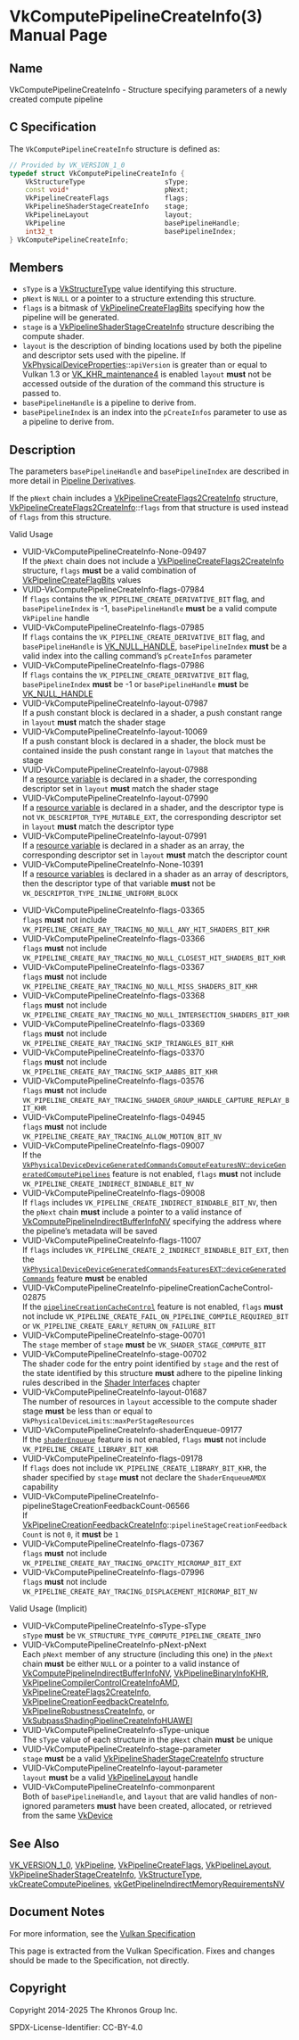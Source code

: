 # VkComputePipelineCreateInfo(3) Manual Page

## Name

VkComputePipelineCreateInfo - Structure specifying parameters of a newly created compute pipeline



## [](#_c_specification)C Specification

The `VkComputePipelineCreateInfo` structure is defined as:

```c++
// Provided by VK_VERSION_1_0
typedef struct VkComputePipelineCreateInfo {
    VkStructureType                    sType;
    const void*                        pNext;
    VkPipelineCreateFlags              flags;
    VkPipelineShaderStageCreateInfo    stage;
    VkPipelineLayout                   layout;
    VkPipeline                         basePipelineHandle;
    int32_t                            basePipelineIndex;
} VkComputePipelineCreateInfo;
```

## [](#_members)Members

- `sType` is a [VkStructureType](https://registry.khronos.org/vulkan/specs/latest/man/html/VkStructureType.html) value identifying this structure.
- `pNext` is `NULL` or a pointer to a structure extending this structure.
- `flags` is a bitmask of [VkPipelineCreateFlagBits](https://registry.khronos.org/vulkan/specs/latest/man/html/VkPipelineCreateFlagBits.html) specifying how the pipeline will be generated.
- `stage` is a [VkPipelineShaderStageCreateInfo](https://registry.khronos.org/vulkan/specs/latest/man/html/VkPipelineShaderStageCreateInfo.html) structure describing the compute shader.
- `layout` is the description of binding locations used by both the pipeline and descriptor sets used with the pipeline. If [VkPhysicalDeviceProperties](https://registry.khronos.org/vulkan/specs/latest/man/html/VkPhysicalDeviceProperties.html)::`apiVersion` is greater than or equal to Vulkan 1.3 or [VK\_KHR\_maintenance4](https://registry.khronos.org/vulkan/specs/latest/man/html/VK_KHR_maintenance4.html) is enabled `layout` **must** not be accessed outside of the duration of the command this structure is passed to.
- `basePipelineHandle` is a pipeline to derive from.
- `basePipelineIndex` is an index into the `pCreateInfos` parameter to use as a pipeline to derive from.

## [](#_description)Description

The parameters `basePipelineHandle` and `basePipelineIndex` are described in more detail in [Pipeline Derivatives](https://registry.khronos.org/vulkan/specs/latest/html/vkspec.html#pipelines-pipeline-derivatives).

If the `pNext` chain includes a [VkPipelineCreateFlags2CreateInfo](https://registry.khronos.org/vulkan/specs/latest/man/html/VkPipelineCreateFlags2CreateInfo.html) structure, [VkPipelineCreateFlags2CreateInfo](https://registry.khronos.org/vulkan/specs/latest/man/html/VkPipelineCreateFlags2CreateInfo.html)::`flags` from that structure is used instead of `flags` from this structure.

Valid Usage

- [](#VUID-VkComputePipelineCreateInfo-None-09497)VUID-VkComputePipelineCreateInfo-None-09497  
  If the `pNext` chain does not include a [VkPipelineCreateFlags2CreateInfo](https://registry.khronos.org/vulkan/specs/latest/man/html/VkPipelineCreateFlags2CreateInfo.html) structure, `flags` **must** be a valid combination of [VkPipelineCreateFlagBits](https://registry.khronos.org/vulkan/specs/latest/man/html/VkPipelineCreateFlagBits.html) values
- [](#VUID-VkComputePipelineCreateInfo-flags-07984)VUID-VkComputePipelineCreateInfo-flags-07984  
  If `flags` contains the `VK_PIPELINE_CREATE_DERIVATIVE_BIT` flag, and `basePipelineIndex` is -1, `basePipelineHandle` **must** be a valid compute `VkPipeline` handle
- [](#VUID-VkComputePipelineCreateInfo-flags-07985)VUID-VkComputePipelineCreateInfo-flags-07985  
  If `flags` contains the `VK_PIPELINE_CREATE_DERIVATIVE_BIT` flag, and `basePipelineHandle` is [VK\_NULL\_HANDLE](https://registry.khronos.org/vulkan/specs/latest/man/html/VK_NULL_HANDLE.html), `basePipelineIndex` **must** be a valid index into the calling command’s `pCreateInfos` parameter
- [](#VUID-VkComputePipelineCreateInfo-flags-07986)VUID-VkComputePipelineCreateInfo-flags-07986  
  If `flags` contains the `VK_PIPELINE_CREATE_DERIVATIVE_BIT` flag, `basePipelineIndex` **must** be -1 or `basePipelineHandle` **must** be [VK\_NULL\_HANDLE](https://registry.khronos.org/vulkan/specs/latest/man/html/VK_NULL_HANDLE.html)
- [](#VUID-VkComputePipelineCreateInfo-layout-07987)VUID-VkComputePipelineCreateInfo-layout-07987  
  If a push constant block is declared in a shader, a push constant range in `layout` **must** match the shader stage
- [](#VUID-VkComputePipelineCreateInfo-layout-10069)VUID-VkComputePipelineCreateInfo-layout-10069  
  If a push constant block is declared in a shader, the block must be contained inside the push constant range in `layout` that matches the stage
- [](#VUID-VkComputePipelineCreateInfo-layout-07988)VUID-VkComputePipelineCreateInfo-layout-07988  
  If a [resource variable](#interfaces-resources) is declared in a shader, the corresponding descriptor set in `layout` **must** match the shader stage
- [](#VUID-VkComputePipelineCreateInfo-layout-07990)VUID-VkComputePipelineCreateInfo-layout-07990  
  If a [resource variable](#interfaces-resources) is declared in a shader, and the descriptor type is not `VK_DESCRIPTOR_TYPE_MUTABLE_EXT`, the corresponding descriptor set in `layout` **must** match the descriptor type
- [](#VUID-VkComputePipelineCreateInfo-layout-07991)VUID-VkComputePipelineCreateInfo-layout-07991  
  If a [resource variable](#interfaces-resources) is declared in a shader as an array, the corresponding descriptor set in `layout` **must** match the descriptor count
- [](#VUID-VkComputePipelineCreateInfo-None-10391)VUID-VkComputePipelineCreateInfo-None-10391  
  If a [resource variables](#interfaces-resources) is declared in a shader as an array of descriptors, then the descriptor type of that variable **must** not be `VK_DESCRIPTOR_TYPE_INLINE_UNIFORM_BLOCK`

<!--THE END-->

- [](#VUID-VkComputePipelineCreateInfo-flags-03365)VUID-VkComputePipelineCreateInfo-flags-03365  
  `flags` **must** not include `VK_PIPELINE_CREATE_RAY_TRACING_NO_NULL_ANY_HIT_SHADERS_BIT_KHR`
- [](#VUID-VkComputePipelineCreateInfo-flags-03366)VUID-VkComputePipelineCreateInfo-flags-03366  
  `flags` **must** not include `VK_PIPELINE_CREATE_RAY_TRACING_NO_NULL_CLOSEST_HIT_SHADERS_BIT_KHR`
- [](#VUID-VkComputePipelineCreateInfo-flags-03367)VUID-VkComputePipelineCreateInfo-flags-03367  
  `flags` **must** not include `VK_PIPELINE_CREATE_RAY_TRACING_NO_NULL_MISS_SHADERS_BIT_KHR`
- [](#VUID-VkComputePipelineCreateInfo-flags-03368)VUID-VkComputePipelineCreateInfo-flags-03368  
  `flags` **must** not include `VK_PIPELINE_CREATE_RAY_TRACING_NO_NULL_INTERSECTION_SHADERS_BIT_KHR`
- [](#VUID-VkComputePipelineCreateInfo-flags-03369)VUID-VkComputePipelineCreateInfo-flags-03369  
  `flags` **must** not include `VK_PIPELINE_CREATE_RAY_TRACING_SKIP_TRIANGLES_BIT_KHR`
- [](#VUID-VkComputePipelineCreateInfo-flags-03370)VUID-VkComputePipelineCreateInfo-flags-03370  
  `flags` **must** not include `VK_PIPELINE_CREATE_RAY_TRACING_SKIP_AABBS_BIT_KHR`
- [](#VUID-VkComputePipelineCreateInfo-flags-03576)VUID-VkComputePipelineCreateInfo-flags-03576  
  `flags` **must** not include `VK_PIPELINE_CREATE_RAY_TRACING_SHADER_GROUP_HANDLE_CAPTURE_REPLAY_BIT_KHR`
- [](#VUID-VkComputePipelineCreateInfo-flags-04945)VUID-VkComputePipelineCreateInfo-flags-04945  
  `flags` **must** not include `VK_PIPELINE_CREATE_RAY_TRACING_ALLOW_MOTION_BIT_NV`
- [](#VUID-VkComputePipelineCreateInfo-flags-09007)VUID-VkComputePipelineCreateInfo-flags-09007  
  If the [`VkPhysicalDeviceDeviceGeneratedCommandsComputeFeaturesNV`::`deviceGeneratedComputePipelines`](#features-deviceGeneratedComputePipelines) feature is not enabled, `flags` **must** not include `VK_PIPELINE_CREATE_INDIRECT_BINDABLE_BIT_NV`
- [](#VUID-VkComputePipelineCreateInfo-flags-09008)VUID-VkComputePipelineCreateInfo-flags-09008  
  If `flags` includes `VK_PIPELINE_CREATE_INDIRECT_BINDABLE_BIT_NV`, then the `pNext` chain **must** include a pointer to a valid instance of [VkComputePipelineIndirectBufferInfoNV](https://registry.khronos.org/vulkan/specs/latest/man/html/VkComputePipelineIndirectBufferInfoNV.html) specifying the address where the pipeline’s metadata will be saved
- [](#VUID-VkComputePipelineCreateInfo-flags-11007)VUID-VkComputePipelineCreateInfo-flags-11007  
  If `flags` includes `VK_PIPELINE_CREATE_2_INDIRECT_BINDABLE_BIT_EXT`, then the [`VkPhysicalDeviceDeviceGeneratedCommandsFeaturesEXT`::`deviceGeneratedCommands`](#features-deviceGeneratedCommands) feature **must** be enabled
- [](#VUID-VkComputePipelineCreateInfo-pipelineCreationCacheControl-02875)VUID-VkComputePipelineCreateInfo-pipelineCreationCacheControl-02875  
  If the [`pipelineCreationCacheControl`](#features-pipelineCreationCacheControl) feature is not enabled, `flags` **must** not include `VK_PIPELINE_CREATE_FAIL_ON_PIPELINE_COMPILE_REQUIRED_BIT` or `VK_PIPELINE_CREATE_EARLY_RETURN_ON_FAILURE_BIT`
- [](#VUID-VkComputePipelineCreateInfo-stage-00701)VUID-VkComputePipelineCreateInfo-stage-00701  
  The `stage` member of `stage` **must** be `VK_SHADER_STAGE_COMPUTE_BIT`
- [](#VUID-VkComputePipelineCreateInfo-stage-00702)VUID-VkComputePipelineCreateInfo-stage-00702  
  The shader code for the entry point identified by `stage` and the rest of the state identified by this structure **must** adhere to the pipeline linking rules described in the [Shader Interfaces](https://registry.khronos.org/vulkan/specs/latest/html/vkspec.html#interfaces) chapter
- [](#VUID-VkComputePipelineCreateInfo-layout-01687)VUID-VkComputePipelineCreateInfo-layout-01687  
  The number of resources in `layout` accessible to the compute shader stage **must** be less than or equal to `VkPhysicalDeviceLimits`::`maxPerStageResources`
- [](#VUID-VkComputePipelineCreateInfo-shaderEnqueue-09177)VUID-VkComputePipelineCreateInfo-shaderEnqueue-09177  
  If the [`shaderEnqueue`](https://registry.khronos.org/vulkan/specs/latest/html/vkspec.html#features-shaderEnqueue) feature is not enabled, `flags` **must** not include `VK_PIPELINE_CREATE_LIBRARY_BIT_KHR`
- [](#VUID-VkComputePipelineCreateInfo-flags-09178)VUID-VkComputePipelineCreateInfo-flags-09178  
  If `flags` does not include `VK_PIPELINE_CREATE_LIBRARY_BIT_KHR`, the shader specified by `stage` **must** not declare the `ShaderEnqueueAMDX` capability
- [](#VUID-VkComputePipelineCreateInfo-pipelineStageCreationFeedbackCount-06566)VUID-VkComputePipelineCreateInfo-pipelineStageCreationFeedbackCount-06566  
  If [VkPipelineCreationFeedbackCreateInfo](https://registry.khronos.org/vulkan/specs/latest/man/html/VkPipelineCreationFeedbackCreateInfo.html)::`pipelineStageCreationFeedbackCount` is not `0`, it **must** be `1`
- [](#VUID-VkComputePipelineCreateInfo-flags-07367)VUID-VkComputePipelineCreateInfo-flags-07367  
  `flags` **must** not include `VK_PIPELINE_CREATE_RAY_TRACING_OPACITY_MICROMAP_BIT_EXT`
- [](#VUID-VkComputePipelineCreateInfo-flags-07996)VUID-VkComputePipelineCreateInfo-flags-07996  
  `flags` **must** not include `VK_PIPELINE_CREATE_RAY_TRACING_DISPLACEMENT_MICROMAP_BIT_NV`

Valid Usage (Implicit)

- [](#VUID-VkComputePipelineCreateInfo-sType-sType)VUID-VkComputePipelineCreateInfo-sType-sType  
  `sType` **must** be `VK_STRUCTURE_TYPE_COMPUTE_PIPELINE_CREATE_INFO`
- [](#VUID-VkComputePipelineCreateInfo-pNext-pNext)VUID-VkComputePipelineCreateInfo-pNext-pNext  
  Each `pNext` member of any structure (including this one) in the `pNext` chain **must** be either `NULL` or a pointer to a valid instance of [VkComputePipelineIndirectBufferInfoNV](https://registry.khronos.org/vulkan/specs/latest/man/html/VkComputePipelineIndirectBufferInfoNV.html), [VkPipelineBinaryInfoKHR](https://registry.khronos.org/vulkan/specs/latest/man/html/VkPipelineBinaryInfoKHR.html), [VkPipelineCompilerControlCreateInfoAMD](https://registry.khronos.org/vulkan/specs/latest/man/html/VkPipelineCompilerControlCreateInfoAMD.html), [VkPipelineCreateFlags2CreateInfo](https://registry.khronos.org/vulkan/specs/latest/man/html/VkPipelineCreateFlags2CreateInfo.html), [VkPipelineCreationFeedbackCreateInfo](https://registry.khronos.org/vulkan/specs/latest/man/html/VkPipelineCreationFeedbackCreateInfo.html), [VkPipelineRobustnessCreateInfo](https://registry.khronos.org/vulkan/specs/latest/man/html/VkPipelineRobustnessCreateInfo.html), or [VkSubpassShadingPipelineCreateInfoHUAWEI](https://registry.khronos.org/vulkan/specs/latest/man/html/VkSubpassShadingPipelineCreateInfoHUAWEI.html)
- [](#VUID-VkComputePipelineCreateInfo-sType-unique)VUID-VkComputePipelineCreateInfo-sType-unique  
  The `sType` value of each structure in the `pNext` chain **must** be unique
- [](#VUID-VkComputePipelineCreateInfo-stage-parameter)VUID-VkComputePipelineCreateInfo-stage-parameter  
  `stage` **must** be a valid [VkPipelineShaderStageCreateInfo](https://registry.khronos.org/vulkan/specs/latest/man/html/VkPipelineShaderStageCreateInfo.html) structure
- [](#VUID-VkComputePipelineCreateInfo-layout-parameter)VUID-VkComputePipelineCreateInfo-layout-parameter  
  `layout` **must** be a valid [VkPipelineLayout](https://registry.khronos.org/vulkan/specs/latest/man/html/VkPipelineLayout.html) handle
- [](#VUID-VkComputePipelineCreateInfo-commonparent)VUID-VkComputePipelineCreateInfo-commonparent  
  Both of `basePipelineHandle`, and `layout` that are valid handles of non-ignored parameters **must** have been created, allocated, or retrieved from the same [VkDevice](https://registry.khronos.org/vulkan/specs/latest/man/html/VkDevice.html)

## [](#_see_also)See Also

[VK\_VERSION\_1\_0](https://registry.khronos.org/vulkan/specs/latest/man/html/VK_VERSION_1_0.html), [VkPipeline](https://registry.khronos.org/vulkan/specs/latest/man/html/VkPipeline.html), [VkPipelineCreateFlags](https://registry.khronos.org/vulkan/specs/latest/man/html/VkPipelineCreateFlags.html), [VkPipelineLayout](https://registry.khronos.org/vulkan/specs/latest/man/html/VkPipelineLayout.html), [VkPipelineShaderStageCreateInfo](https://registry.khronos.org/vulkan/specs/latest/man/html/VkPipelineShaderStageCreateInfo.html), [VkStructureType](https://registry.khronos.org/vulkan/specs/latest/man/html/VkStructureType.html), [vkCreateComputePipelines](https://registry.khronos.org/vulkan/specs/latest/man/html/vkCreateComputePipelines.html), [vkGetPipelineIndirectMemoryRequirementsNV](https://registry.khronos.org/vulkan/specs/latest/man/html/vkGetPipelineIndirectMemoryRequirementsNV.html)

## [](#_document_notes)Document Notes

For more information, see the [Vulkan Specification](https://registry.khronos.org/vulkan/specs/latest/html/vkspec.html#VkComputePipelineCreateInfo)

This page is extracted from the Vulkan Specification. Fixes and changes should be made to the Specification, not directly.

## [](#_copyright)Copyright

Copyright 2014-2025 The Khronos Group Inc.

SPDX-License-Identifier: CC-BY-4.0